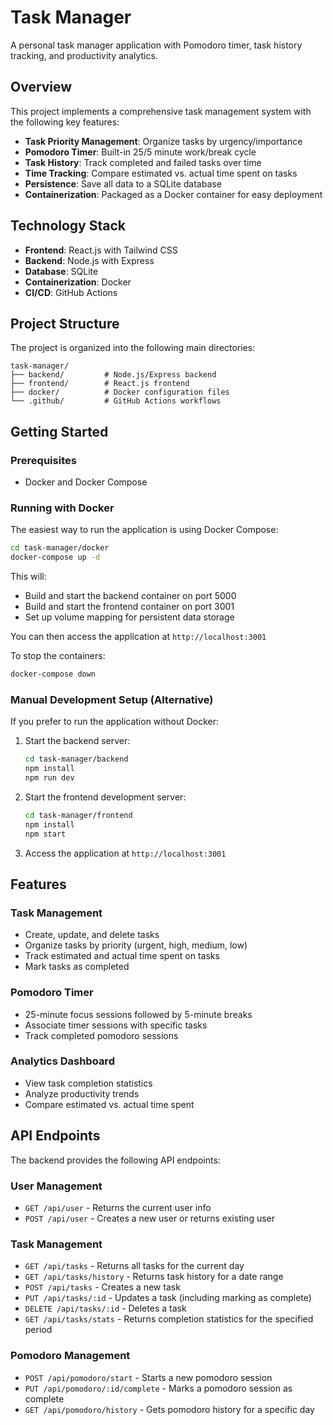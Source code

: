 # Task Manager

A personal task manager application with Pomodoro timer, task history tracking, and productivity analytics.

## Overview

This project implements a comprehensive task management system with the following key features:

- **Task Priority Management**: Organize tasks by urgency/importance
- **Pomodoro Timer**: Built-in 25/5 minute work/break cycle
- **Task History**: Track completed and failed tasks over time
- **Time Tracking**: Compare estimated vs. actual time spent on tasks
- **Persistence**: Save all data to a SQLite database
- **Containerization**: Packaged as a Docker container for easy deployment

## Technology Stack

- **Frontend**: React.js with Tailwind CSS
- **Backend**: Node.js with Express
- **Database**: SQLite
- **Containerization**: Docker
- **CI/CD**: GitHub Actions

## Project Structure

The project is organized into the following main directories:

```
task-manager/
├── backend/         # Node.js/Express backend
├── frontend/        # React.js frontend
├── docker/          # Docker configuration files
└── .github/         # GitHub Actions workflows
```

## Getting Started

### Prerequisites

- Docker and Docker Compose

### Running with Docker

The easiest way to run the application is using Docker Compose:

```bash
cd task-manager/docker
docker-compose up -d
```

This will:
- Build and start the backend container on port 5000
- Build and start the frontend container on port 3001
- Set up volume mapping for persistent data storage

You can then access the application at `http://localhost:3001`

To stop the containers:

```bash
docker-compose down
```

### Manual Development Setup (Alternative)

If you prefer to run the application without Docker:

1. Start the backend server:
   ```bash
   cd task-manager/backend
   npm install
   npm run dev
   ```

2. Start the frontend development server:
   ```bash
   cd task-manager/frontend
   npm install
   npm start
   ```

3. Access the application at `http://localhost:3001`

## Features

### Task Management

- Create, update, and delete tasks
- Organize tasks by priority (urgent, high, medium, low)
- Track estimated and actual time spent on tasks
- Mark tasks as completed

### Pomodoro Timer

- 25-minute focus sessions followed by 5-minute breaks
- Associate timer sessions with specific tasks
- Track completed pomodoro sessions

### Analytics Dashboard

- View task completion statistics
- Analyze productivity trends
- Compare estimated vs. actual time spent

## API Endpoints

The backend provides the following API endpoints:

### User Management
- `GET /api/user` - Returns the current user info
- `POST /api/user` - Creates a new user or returns existing user

### Task Management
- `GET /api/tasks` - Returns all tasks for the current day
- `GET /api/tasks/history` - Returns task history for a date range
- `POST /api/tasks` - Creates a new task
- `PUT /api/tasks/:id` - Updates a task (including marking as complete)
- `DELETE /api/tasks/:id` - Deletes a task
- `GET /api/tasks/stats` - Returns completion statistics for the specified period

### Pomodoro Management
- `POST /api/pomodoro/start` - Starts a new pomodoro session
- `PUT /api/pomodoro/:id/complete` - Marks a pomodoro session as complete
- `GET /api/pomodoro/history` - Gets pomodoro history for a specific day
